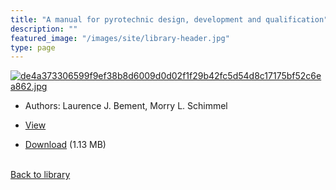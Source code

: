 ```yaml
---
title: "A manual for pyrotechnic design, development and qualification"
description: ""
featured_image: "/images/site/library-header.jpg"
type: page
---
```


<a href="https://drive.google.com/uc?export=view&id=1gA8oaRbD0s-2B3dilXyQ4dP1-EgMSEmj" target="_blank">![de4a373306599f9ef38b8d6009d0d02f1f29b42fc5d54d8c17175bf52c6ea862.jpg](https://drive.google.com/uc?export=view&id=1y6nS3rTVVjcOihRhW-iysAKmIgR2D_sk)</a>
* Authors: Laurence J. Bement, Morry L. Schimmel
* <a href="https://drive.google.com/uc?export=view&id=1gA8oaRbD0s-2B3dilXyQ4dP1-EgMSEmj" target="_blank">View</a>

* [Download](https://drive.google.com/uc?export=download&id=1gA8oaRbD0s-2B3dilXyQ4dP1-EgMSEmj) (1.13 MB)

<br />[Back to library](/library/)
